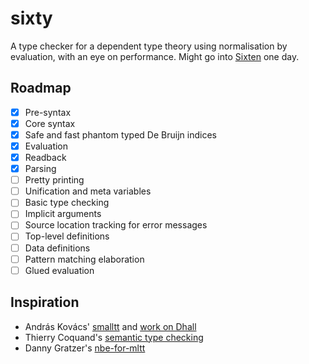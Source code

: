 # sixty

A type checker for a dependent type theory using normalisation by evaluation,
with an eye on performance.
Might go into [Sixten](https://github.com/ollef/sixten) one day.

## Roadmap

- [x] Pre-syntax
- [x] Core syntax
- [x] Safe and fast phantom typed De Bruijn indices
- [x] Evaluation
- [x] Readback
- [x] Parsing
- [ ] Pretty printing
- [ ] Unification and meta variables
- [ ] Basic type checking
- [ ] Implicit arguments
- [ ] Source location tracking for error messages
- [ ] Top-level definitions
- [ ] Data definitions
- [ ] Pattern matching elaboration
- [ ] Glued evaluation

## Inspiration

* András Kovács' [smalltt](https://github.com/AndrasKovacs/smalltt) and [work on Dhall](https://discourse.dhall-lang.org/t/nbe-type-checking-conversion-checking/55)
* Thierry Coquand's [semantic type checking](http://www.cse.chalmers.se/~coquand/type.ps)
* Danny Gratzer's [nbe-for-mltt](https://github.com/jozefg/nbe-for-mltt)
